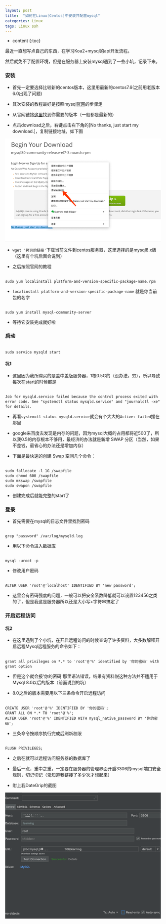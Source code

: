 ```yaml
---
layout: post
title:  "如何在Linux[Centos]中安装并配置mysql"
categories: Linux
tags: Linux ssh
---
```


* content
{:toc}

最近一直想写点自己的东西，在学习Koa2+mysql的api开发流程。    

然后就免不了配置环境，但是在服务器上安装mysql遇到了一些小坑，记录下来。				          
		   					    
				




### 安装

* 首先一定要选择比较新的centos版本，这里用最新的centos7.6(之前用老版本6.0出现了问题)             

* 其次安装的教程最好是按照mysql[官网](https://dev.mysql.com/doc/mysql-repo-excerpt/5.6/en/linux-installation-yum-repo.html)的步骤走       

* 从官网链接[这里](https://dev.mysql.com/downloads/repo/yum/)找到你需要的版本（一般都是最新的）      

* 点击download之后，右键点击右下角的[No thanks, just start my download.]，复制链接地址，如下图

![](/img/img20190819.png)    

* `wget '拷贝的链接'`下载当前文件到centos服务器，这里选择的是mysql8.x版（这里有个坑后面会说到）    

* 之后按照官网的教程      

```shell

sudo yum localinstall platform-and-version-specific-package-name.rpm

```

* `localinstall platform-and-version-specific-package-name` 就是你当前包的名字

```shell

sudo yum install mysql-community-server

```

* 等待它安装完成就好啦      


### 启动      

```shell

sudo service mysqld start

```

#### 坑1   

* 这里因为我所购买的是盖中盖版服务器，1核0.5G的（没办法，穷），所以导致每次在start的时候都是      

```shell

Job for mysqld.service failed because the control process exited with error code. See "systemctl status mysqld.service" and "journalctl -xe" for details.

```       

* 再看`systemctl status mysqld.service`就会有个大大的`Active: failed`摆在那里

* google来百度去发现是内存的问题，因为mysql大概的占用都将近500了，所以我0.5的内存根本不够用，最经济的办法就是新增 SWAP 分区（当然，如果不差钱，最省心的办法还是增加内存）            

* 下面是最快速的创建 Swap 空间几个命令：      

```shell

sudo fallocate -l 1G /swapfile
sudo chmod 600 /swapfile
sudo mkswap /swapfile
sudo swapon /swapfile

```

* 创建完成后就能完整的start了    

### 登录

* 首先需要在mysql的日志文件里找到密码      

```shell

grep "password" /var/log/mysqld.log

```

* 用以下命令进入数据库    

```

mysql -uroot -p

```

* 修改用户密码    

```

ALTER USER 'root'@'localhost' IDENTIFIED BY 'new password';

```

* 这里会有密码强度的问题，一般可以把安全系数降低就可以设置123456之类的了，但是我这是服务器所以还是大小写+字符串搞定了


### 开启远程访问

#### 坑2

 * 在这里遇到了个小坑，在开启远程访问的时候查询了许多资料，大多数解释开启远程Mysql远程服务的命令如下：    

 ```shell

grant all privileges on *.* to 'root'@'%' identified by '你的密码' with grant option

 ```

 * 但是这个就会报'你的密码'那里语法错误，结果有资料説这种方法并不适用于Mysql 8.0以后的版本（前面说到的坑）           

 * 8.0之后的版本需要用以下三条命令开启远程访问      

 ```shell

 CREATE USER 'root'@'%' IDENTIFIED BY '你的密码'; 
 GRANT ALL ON *.* TO 'root'@'%'; 
 ALTER USER 'root'@'%' IDENTIFIED WITH mysql_native_password BY '你的密码';

 ```

 * 三条命令按顺序执行完成后刷新权限      

 ```shell

FLUSH PRIVILEGES;

 ```

 * 之后在就可以远程访问服务器的数据库了      

 * 最后一点，重中之重，一定要在服务器的管理界面开启3306的mysql端口安全规则，切记切记（鬼知道我链接了多少次才想起来）      

 * 附上我DateGrip的截图     

 ![](/img/img20190819_2.png)

   













